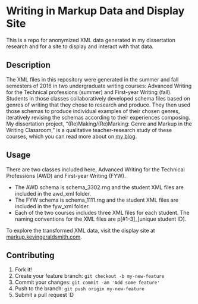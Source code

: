 # Writing in Markup Data and Display Site
This is a repo for anonymized XML data generated in my dissertation research and for a site to display and interact with that data.

## Description
The XML files in this repository were generated in the summer and fall semesters of 2016 in two undergraduate writing courses: Advanced Writing for the Technical professions (summer) and First-year Writing (fall). Students in those classes collaboratively developed schema files based on genres of writing that they chose to research and produce. They then used those schemas to produce individual examples of their chosen genres, iteratively revising the schemas according to their experiences composing. My dissertation project, “(Re)Making/(Re)Marking: Genre and Markup in the Writing Classroom,” is a qualitative teacher-research study of these courses, which you can read more about on [my blog](http://kevingeraldsmith.com).


## Usage

There are two classes included here, Advanced Writing for the Technical Professions (AWD) and First-year Writing (FYW).

* The AWD schema is schema_3302.rng and the student XML files are included in the awd_xml folder.
* The FYW schema is schema_1111.rng and the student XML files are included in the fyw_xml folder.
* Each of the two courses includes three XML files for each student. The naming conventions for the XML files are p[#1-3]_[unique student ID].


To explore the transformed XML data, visit the display site at [markup.kevingeraldsmith.com](http://markup.kevingeraldsmith.com).

## Contributing

1. Fork it!
2. Create your feature branch: `git checkout -b my-new-feature`
3. Commit your changes: `git commit -am 'Add some feature'`
4. Push to the branch: `git push origin my-new-feature`
5. Submit a pull request :D
